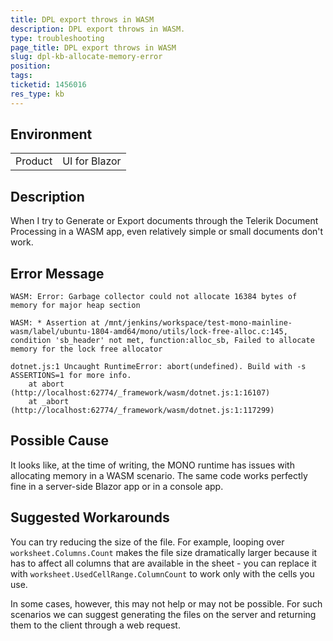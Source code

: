 ```yaml
---
title: DPL export throws in WASM
description: DPL export throws in WASM.
type: troubleshooting
page_title: DPL export throws in WASM
slug: dpl-kb-allocate-memory-error
position: 
tags: 
ticketid: 1456016
res_type: kb
---
```


## Environment

<table>
    <tbody>
        <tr>
            <td>Product</td>
            <td>UI for Blazor</td>
        </tr>
    </tbody>
</table>


## Description

When I try to Generate or Export documents through the Telerik Document Processing in a WASM app, even relatively simple or small documents don't work.


## Error Message

```
WASM: Error: Garbage collector could not allocate 16384 bytes of memory for major heap section
```

```
WASM: * Assertion at /mnt/jenkins/workspace/test-mono-mainline-wasm/label/ubuntu-1804-amd64/mono/utils/lock-free-alloc.c:145, condition 'sb_header' not met, function:alloc_sb, Failed to allocate memory for the lock free allocator
```

```
dotnet.js:1 Uncaught RuntimeError: abort(undefined). Build with -s ASSERTIONS=1 for more info.
    at abort (http://localhost:62774/_framework/wasm/dotnet.js:1:16107)
    at _abort (http://localhost:62774/_framework/wasm/dotnet.js:1:117299)
```


## Possible Cause

It looks like, at the time of writing, the MONO runtime has issues with allocating memory in a WASM scenario. The same code works perfectly fine in a server-side Blazor app or in a console app.


## Suggested Workarounds

You can try reducing the size of the file. For example, looping over `worksheet.Columns.Count` makes the file size dramatically larger because it has to affect all columns that are available in the sheet - you can replace it with `worksheet.UsedCellRange.ColumnCount` to work only with the cells you use.

In some cases, however, this may not help or may not be possible. For such scenarios we can suggest generating the files on the server and returning them to the client through a web request.
